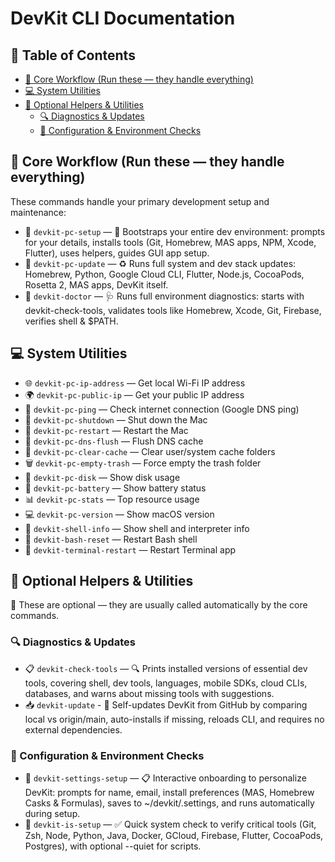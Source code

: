# DevKit CLI Documentation

## 📑 Table of Contents

- [🚀 Core Workflow (Run these — they handle everything)](#-core-workflow-run-these--they-handle-everything)
- [💻 System Utilities](#-system-utilities)
- [🧩 Optional Helpers & Utilities](#-optional-helpers--utilities)
  - [🔍 Diagnostics & Updates](#-diagnostics--updates)
  - [🔧 Configuration & Environment Checks](#-configuration--environment-checks)

## 🚀 Core Workflow (Run these — they handle everything)

These commands handle your primary development setup and maintenance:

- 🔧 `devkit-pc-setup` — 🧰 Bootstraps your entire dev environment: prompts for your details, installs tools (Git, Homebrew, MAS apps, NPM, Xcode, Flutter), uses helpers, guides GUI app setup.
- 🔄 `devkit-pc-update` — ♻️ Runs full system and dev stack updates: Homebrew, Python, Google Cloud CLI, Flutter, Node.js, CocoaPods, Rosetta 2, MAS apps, DevKit itself.
- 🧪 `devkit-doctor` — 🩺 Runs full environment diagnostics: starts with devkit-check-tools, validates tools like Homebrew, Xcode, Git, Firebase, verifies shell & $PATH.

## 💻 System Utilities

- 🌐 `devkit-pc-ip-address` — Get local Wi-Fi IP address
- 🌍 `devkit-pc-public-ip` — Get your public IP address
- 📡 `devkit-pc-ping` — Check internet connection (Google DNS ping)
- 📴 `devkit-pc-shutdown` — Shut down the Mac
- 🔁 `devkit-pc-restart` — Restart the Mac
- 🧹 `devkit-pc-dns-flush` — Flush DNS cache
- 🧼 `devkit-pc-clear-cache` — Clear user/system cache folders
- 🗑️ `devkit-pc-empty-trash` — Force empty the trash folder
- 💽 `devkit-pc-disk` — Show disk usage
- 🔋 `devkit-pc-battery` — Show battery status
- 📊 `devkit-pc-stats` — Top resource usage
- 💻 `devkit-pc-version` — Show macOS version
- 🐚 `devkit-shell-info` — Show shell and interpreter info
- 🐚 `devkit-bash-reset` — Restart Bash shell
- 🔁 `devkit-terminal-restart` — Restart Terminal app

## 🧩 Optional Helpers & Utilities

🧩 These are optional — they are usually called automatically by the core commands.

### 🔍 Diagnostics & Updates

- 📋 `devkit-check-tools` — 🔍 Prints installed versions of essential dev tools, covering shell, dev tools, languages, mobile SDKs, cloud CLIs, databases, and warns about missing tools with suggestions.
- 📥 `devkit-update` - 🚀 Self-updates DevKit from GitHub by comparing local vs origin/main, auto-installs if missing, reloads CLI, and requires no external dependencies.

### 🔧 Configuration & Environment Checks

- 🧰 `devkit-settings-setup` — 📋 Interactive onboarding to personalize DevKit: prompts for name, email, install preferences (MAS, Homebrew Casks & Formulas), saves to ~/devkit/.settings, and runs automatically during setup.
- 🔎 `devkit-is-setup` — ✅ Quick system check to verify critical tools (Git, Zsh, Node, Python, Java, Docker, GCloud, Firebase, Flutter, CocoaPods, Postgres), with optional --quiet for scripts.
